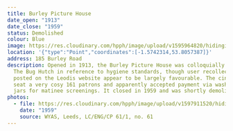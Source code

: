 ```yaml
---
title: Burley Picture House
date_open: "1913"
date_close: "1959"
status: Demolished
colour: Blue
image: https://res.cloudinary.com/hpph/image/upload/v1595964820/hidinginplainsight/burleypicturehouse.svg
location: '{"type":"Point","coordinates":[-1.5742314,53.8057387]}'
address: 185 Burley Road
description: Opened in 1913, the Burley Picture House was colloquially known as
  The Bug Hutch in reference to hygiene standards, though user recollections
  posted on the Leodis website appear to be largely favourable. The cinema could
  seat a very cosy 161 patrons and apparently accepted payment via washed glass
  jars for matinee screenings. It closed in 1959 and was shortly demolished.
photos:
  - file: https://res.cloudinary.com/hpph/image/upload/v1597911520/hidinginplainsight/Burley_Picture_House_200356_36733645.jpg
    date: "1959"
    source: WYAS, Leeds, LC/ENG/CP 61/1, no. 61
---
```

